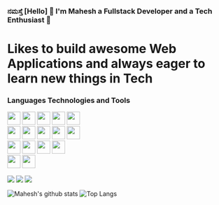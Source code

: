 ### ನಮಸ್ತೆ [Hello] 👋 I'm Mahesh a Fullstack Developer and a Tech Enthusiast 🚀
  #  Likes to build awesome Web Applications and always eager to learn new things in Tech 
    

### Languages Technologies and Tools 
  
<a><img src="https://img.icons8.com/color/48/000000/c-programming.png" width="30" height="30"/></a>
<img src="https://img.icons8.com/color/48/000000/java-coffee-cup-logo.png" width="30" height="30"/>
<img src="https://img.icons8.com/color/48/000000/javascript.png" width="30" height="30"/>
<img src="https://img.icons8.com/color/48/000000/typescript.png" width="30" height="30"/>
<img src="https://img.icons8.com/color/48/000000/python.png" width="30" height="30"/>
<br>
<img src="https://img.icons8.com/color/48/000000/html-5.png" width="30" height="30"/>
<img src="https://img.icons8.com/color/48/000000/css3.png" width="30" height="30"/>
<img src="https://img.icons8.com/color/48/000000/bootstrap.png" width="30" height="30"/>
<img src="https://img.icons8.com/color/48/000000/angularjs.png" width="30" height="30"/>
<img src="https://img.icons8.com/color/48/000000/react-native.png" width="30" height="30"/>
<br>
<img src="https://img.icons8.com/color/48/000000/nodejs.png" width="30" height="30"/>
<img src="https://img.icons8.com/color/48/000000/mongodb.png" width="30" height="30"/>
<img src="https://img.icons8.com/color/48/000000/postgreesql.png" width="30" height="30"/>
<img src="https://img.icons8.com/color/48/000000/mysql.png" width="30" height="30"/>
<br>
<img src="https://img.icons8.com/color/48/000000/docker.png" width="30" height="30"/>
<img src="https://img.icons8.com/color/48/000000/git.png" width="30" height="30"/>





<!--
**Mahesh-Umachagi/Mahesh-Umachagi** is a ✨ _special_ ✨ repository because its `README.md` (this file) appears on your GitHub profile.

Here are some ideas to get you started:

- 🔭 I’m currently working on ...
- 🌱 I’m currently learning ...
- 👯 I’m looking to collaborate on ...
- 🤔 I’m looking for help with ...
- 💬 Ask me about ...
- 📫 How to reach me: ...
- 😄 Pronouns: ...
- ⚡ Fun fact: ...
![Mahesh's github stats](https://github-readme-stats.vercel.app/api?username=Mahesh-Umachagi&show_icons=true&hide_border=true)
![Visitors](https://visitor-badge.glitch.me/badge?page_id=Mahesh-umachagi.Mahesh-Umachagi)
<img src="https://github-readme-stats.vercel.app/api?username=Mahesh-Umachagi&&show_icons=true&count_private=true&include_all_commits=true&title_color=ffffff&icon_color=bb2ac&text_color=ffffff&bg_color=293556" width="55%"/>
<br>
![Visitor Badge](https://visitor-badge.laobi.icu/badge?page_id=Mahesh-Umachagi.Mahesh-Umachagi)
-->

<a href="https://www.upwork.com/o/profiles/users/~01005986e6a47e630b/"><img size="50px" src="https://img.shields.io/badge/Upwork-6fda44?&logo=upwork&logoColor=white" target="_blank" /></a>
<a href="https://www.linkedin.com/in/mahesh-umachagi/"><img size="50px" src="https://img.shields.io/badge/linkedin-%230077B5.svg?e&logo=linkedin&logoColor=white" /></a>
<a href="https://twitter.com/mahesh_umachagi"><img size="50px" src="https://img.shields.io/badge/twitter-00acee.svg?e&logo=twitter&logoColor=white" /></a>
	

![Mahesh's github stats](https://github-readme-stats.vercel.app/api?username=Mahesh-Umachagi&count_private=true&theme=dark&show_icons=true)
![Top Langs](https://github-readme-stats.vercel.app/api/top-langs/?username=Mahesh-Umachagi&show=TeX&layout=compact&theme=dark)




